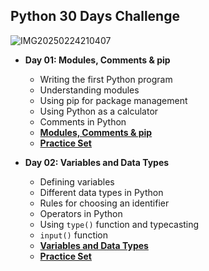 ## Python 30 Days Challenge
![IMG20250224210407](https://github.com/user-attachments/assets/6c94f360-3ac3-4102-93fd-c9cb0e7dc448)


- **Day 01: Modules, Comments & pip**
  - Writing the first Python program
  - Understanding modules
  - Using pip for package management
  - Using Python as a calculator
  - Comments in Python
  - **[Modules, Comments & pip](https://github.com/itzsandeepsharma/Python-30-Days-Challenge/tree/main/Day01)**
  - **[Practice Set](https://github.com/itzsandeepsharma/Python-30-Days-Challenge/tree/main/Day01/Practice)**
  
- **Day 02: Variables and Data Types**
  - Defining variables
  - Different data types in Python
  - Rules for choosing an identifier
  - Operators in Python
  - Using `type()` function and typecasting
  - `input()` function
  - **[Variables and Data Types](https://github.com/itzsandeepsharma/Python-30-Days-Challenge/tree/main/Day02)**
  - **[Practice Set](https://github.com/itzsandeepsharma/Python-30-Days-Challenge/tree/main/Day02/Practice)**
